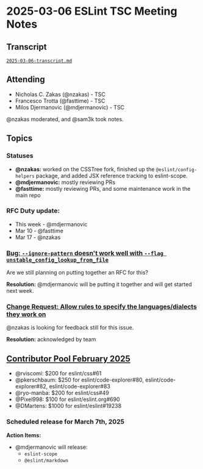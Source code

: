 # 2025-03-06 ESLint TSC Meeting Notes

## Transcript

[`2025-03-06-transcript.md`](2025-03-06-transcript.md)

## Attending

- Nicholas C. Zakas (@nzakas) - TSC
- Francesco Trotta (@fasttime) - TSC
- Milos Djermanovic (@mdjermanovic) - TSC

@nzakas moderated, and @sam3k took notes.

## Topics

### Statuses

* **@nzakas:** worked on the CSSTree fork, finished up the `@eslint/config-helpers` package, and added JSX reference tracking to eslint-scope.
* **@mdjermanovic:** mostly reviewing PRs
* **@fasttime:** mostly reviewing PRs, and some maintenance work in the main repo

### RFC Duty update:
* This week - @mdjermanovic
* Mar 10 - @fasttime
* Mar 17 - @nzakas

### [Bug: `--ignore-pattern` doesn't work well with `--flag unstable_config_lookup_from_file`](https://github.com/eslint/eslint/issues/18948)

Are we still planning on putting together an RFC for this?

**Resolution:** @mdjermanovic will be putting it together and will get started next week.

### [Change Request: Allow rules to specify the languages/dialects they work on](https://github.com/eslint/eslint/issues/19462)

@nzakas is looking for feedback still for this issue.

**Resolution:** acknowledged by team

## [Contributor Pool February 2025](https://github.com/issues?q=org%3Aeslint+label%3A"contributor+pool"+merged%3A2025-02-01..2025-02-28)

- @rviscomi: $200 for eslint/css#61
- @pkerschbaum: $250 for eslint/code-explorer#80, eslint/code-explorer#82, eslint/code-explorer#83
- @ryo-manba: $200 for eslint/css#49
- @Pixel998: $100 for eslint/eslint.org#690
- @DMartens: $1000 for eslint/eslint#19238

### Scheduled release for March 7th, 2025

**Action Items:**

- @mdjermanovic will release:
  - `eslint-scope`
  - `@eslint/markdown`